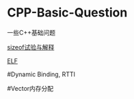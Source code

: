 # CPP-Basic-Question

一些C++基础问题

[sizeof试验与解释](https://github.com/PanJianning/CPP-Basic-Question/blob/master/sizeof.md)

[ELF](https://github.com/PanJianning/CPP-Basic-Question/blob/master/ELF.md)

#Dynamic Binding, RTTI

#Vector内存分配

